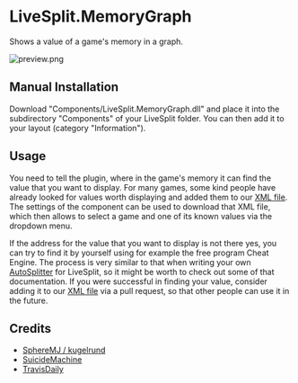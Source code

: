 LiveSplit.MemoryGraph
=====================
Shows a value of a game's memory in a graph.

![preview.png](/images/preview.png)

Manual Installation
-------------------
Download "Components/LiveSplit.MemoryGraph.dll" and place it into the subdirectory "Components" of your LiveSplit folder. You can then add it to your layout (category "Information").

Usage
-----
You need to tell the plugin, where in the game's memory it can find the value that you want to display.
For many games, some kind people have already looked for values worth displaying and added them to our [XML file](https://github.com/Gelmo/LiveSplit.Roboquest/roboquest/XML/LiveSplit.Roboquest.Games.xml).
The settings of the component can be used to download that XML file, which then allows to select a game and one of its known values via the dropdown menu.

If the address for the value that you want to display is not there yes, you can try to find it by yourself using for example the free program Cheat Engine.
The process is very similar to that when writing your own [AutoSplitter](https://github.com/LiveSplit/LiveSplit.AutoSplitters/blob/master/README.md) for LiveSplit, so it might be worth to check out some of that documentation. If you were successful in finding your value, consider adding it to our [XML file](https://github.com/Gelmo/LiveSplit.Roboquest/roboquest/XML/LiveSplit.Roboquest.Games.xml) via a pull request, so that other people can use it in the future.

Credits
-----
* [SphereMJ / kugelrund](https://www.twitch.tv/spheremj)
* [SuicideMachine](https://www.twitch.tv/suicidemachine)
* [TravisDaily](https://github.com/TravisDaily)
